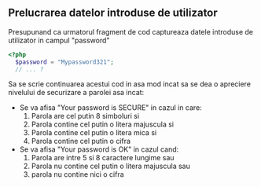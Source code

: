 ## Prelucrarea datelor introduse de utilizator

Presupunand ca urmatorul fragment de cod captureaza datele introduse de utilizator
in campul "password"

```php
<?php
  $password = "Mypassword321";
  // ... ?
```
Sa se scrie continuarea acestui cod in asa mod incat sa se dea o apreciere nivelului de securizare a parolei asa incat:
* Se va afisa "Your password is SECURE" in cazul in care:
  1. Parola are cel putin 8 simboluri si
  2. Parola contine cel putin o litera majuscula si
  3. Parola contine cel putin o litera mica si
  4. Parola contine cel putin o cifra
* Se va afisa "Your password is OK" in cazul cand:
  1. Parola are intre 5 si 8 caractere lungime sau
  2. Parola nu contine cel putin o litera majuscula sau
  3. parola nu contine nici o cifra
